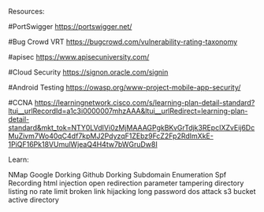 Resources:

#PortSwigger     https://portswigger.net/


#Bug Crowd VRT   https://bugcrowd.com/vulnerability-rating-taxonomy

#apisec          https://www.apisecuniversity.com/

#Cloud Security  https://signon.oracle.com/signin

#Android Testing https://owasp.org/www-project-mobile-app-security/

#CCNA            https://learningnetwork.cisco.com/s/learning-plan-detail-standard?ltui__urlRecordId=a1c3i0000007mhzAAA&ltui__urlRedirect=learning-plan-detail-standard&mkt_tok=NTY0LVdIVi0zMjMAAAGPgkBKvGrTdjk3REpcIXZvEij6DcMuZivm7Wo40qC4df7kpMJ2PdyzqF1ZEbz9FcZ2Fp2RdImXkE-1PiQF16Pk18VUmulWjeaQ4H4tw7bWGruDw8I


Learn:

NMap
Google Dorking
Github Dorking
Subdomain Enumeration
Spf Recording
html injection
open redirection
parameter tampering
directory listing
no rate limit
broken link hijacking
long password dos attack
s3 bucket
active directory

